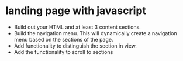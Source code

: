 # landing page with javascript
- Build out your HTML and at least 3 content sections.
- Build the navigation menu. This will dynamically create a navigation menu based on the sections of the page.
- Add functionality to distinguish the section in view.
- Add the functionality to scroll to sections

